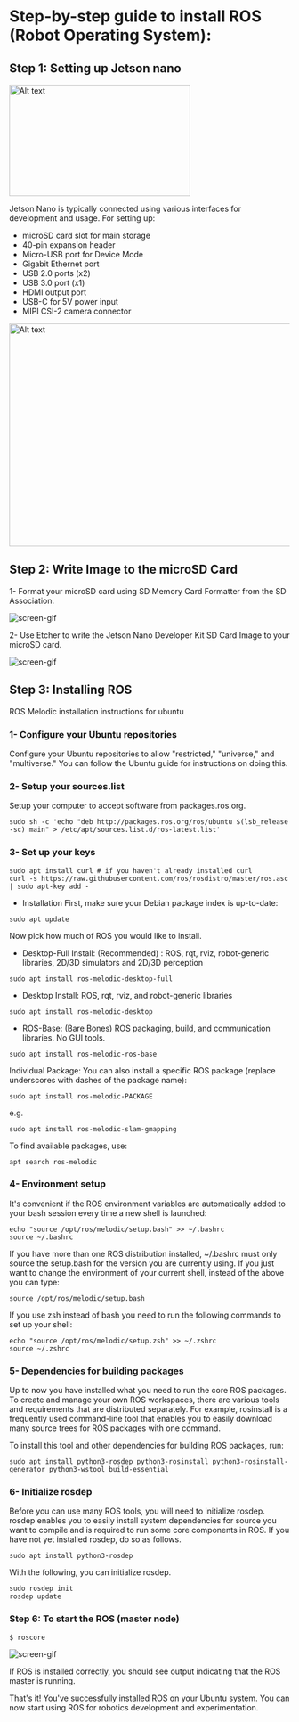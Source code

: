 # Step-by-step guide to install ROS (Robot Operating System):

## Step 1: Setting up Jetson nano 
<img src="https://github.com/ItsRawanMoha/Installing-ROS/blob/main/image%20(16).png" alt="Alt text" width="325" height="200">

Jetson Nano is typically connected using various interfaces for development and usage. For setting up:

- microSD card slot for main storage
- 40-pin expansion header
- Micro-USB port for Device Mode
- Gigabit Ethernet port
- USB 2.0 ports (x2)
- USB 3.0 port (x1)
- HDMI output port
- USB-C for 5V power input
- MIPI CSI-2 camera connector

<img src="https://github.com/ItsRawanMoha/Installing-ROS/blob/main/image%20(15).png" alt="Alt text" width="600" height="400">

## Step 2: Write Image to the microSD Card
1- Format your microSD card using SD Memory Card Formatter from the SD Association.

![screen-gif](https://github.com/ItsRawanMoha/Installing-ROS/blob/main/image%20(17).png)

2- Use Etcher to write the Jetson Nano Developer Kit SD Card Image to your microSD card.

 ![screen-gif](https://github.com/ItsRawanMoha/Installing-ROS/blob/main/image%20(18).png)

## Step 3: Installing ROS
ROS Melodic installation instructions for ubuntu 
### 1- Configure your Ubuntu repositories
Configure your Ubuntu repositories to allow "restricted," "universe," and "multiverse." You can follow the Ubuntu guide for instructions on doing this.

### 2- Setup your sources.list
Setup your computer to accept software from packages.ros.org.
```
sudo sh -c 'echo "deb http://packages.ros.org/ros/ubuntu $(lsb_release -sc) main" > /etc/apt/sources.list.d/ros-latest.list'
```
### 3- Set up your keys
```
sudo apt install curl # if you haven't already installed curl
curl -s https://raw.githubusercontent.com/ros/rosdistro/master/ros.asc | sudo apt-key add -
```
- Installation
First, make sure your Debian package index is up-to-date:
```
sudo apt update
```
Now pick how much of ROS you would like to install.

- Desktop-Full Install: (Recommended) : ROS, rqt, rviz, robot-generic libraries, 2D/3D simulators and 2D/3D perception
```
sudo apt install ros-melodic-desktop-full
```

- Desktop Install: ROS, rqt, rviz, and robot-generic libraries
```
sudo apt install ros-melodic-desktop
```

- ROS-Base: (Bare Bones) ROS packaging, build, and communication libraries. No GUI tools.
```
sudo apt install ros-melodic-ros-base
```

Individual Package: You can also install a specific ROS package (replace underscores with dashes of the package name):
```
sudo apt install ros-melodic-PACKAGE
```
e.g.
```
sudo apt install ros-melodic-slam-gmapping
```
To find available packages, use:
```
apt search ros-melodic
```
### 4- Environment setup

It's convenient if the ROS environment variables are automatically added to your bash session every time a new shell is launched:

```
echo "source /opt/ros/melodic/setup.bash" >> ~/.bashrc
source ~/.bashrc
```

If you have more than one ROS distribution installed, ~/.bashrc must only source the setup.bash for the version you are currently using.
If you just want to change the environment of your current shell, instead of the above you can type:
```
source /opt/ros/melodic/setup.bash
```
If you use zsh instead of bash you need to run the following commands to set up your shell:
```
echo "source /opt/ros/melodic/setup.zsh" >> ~/.zshrc
source ~/.zshrc
```

### 5- Dependencies for building packages

Up to now you have installed what you need to run the core ROS packages. To create and manage your own ROS workspaces, there are various tools and requirements that are distributed separately. For example, rosinstall is a frequently used command-line tool that enables you to easily download many source trees for ROS packages with one command.

To install this tool and other dependencies for building ROS packages, run:

```
sudo apt install python3-rosdep python3-rosinstall python3-rosinstall-generator python3-wstool build-essential
```

### 6- Initialize rosdep
Before you can use many ROS tools, you will need to initialize rosdep. rosdep enables you to easily install system dependencies for source you want to compile and is required to run some core components in ROS. If you have not yet installed rosdep, do so as follows.

```
sudo apt install python3-rosdep
```
With the following, you can initialize rosdep.

```
sudo rosdep init
rosdep update
```

### Step 6: To start the ROS (master node)

```
$ roscore
```
![screen-gif](https://github.com/ItsRawanMoha/Installing-ROS/blob/main/image%20(20).png)

If ROS is installed correctly, you should see output indicating that the ROS master is running.

That's it! You've successfully installed ROS on your Ubuntu system. You can now start using ROS for robotics development and experimentation.
